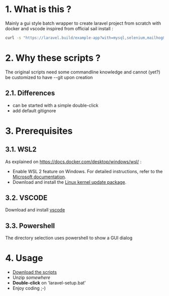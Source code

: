 # 1. What is this ?
Mainly a gui style batch wrapper to create laravel project from scratch with docker and vscode inspired from official sail install :
```bash
curl -s "https://laravel.build/example-app?with=mysql,selenium,mailhog&devcontainer" | bash
```

# 2. Why these scripts ?
The original scripts need some commandline knowledge and cannot (yet?) be customized to have --git upon creation

## 2.1. Differences
- can be started with a simple double-click
- add default gitignore

# 3. Prerequisites
## 3.1. WSL2
As explained on https://docs.docker.com/desktop/windows/wsl/ :
 - Enable WSL 2 feature on Windows. For detailed instructions, refer to the [Microsoft documentation](https://docs.microsoft.com/en-us/windows/wsl/install-win10).
 - Download and install the [Linux kernel update package](https://docs.microsoft.com/windows/wsl/wsl2-kernel).

## 3.2. VSCODE
Download and install [vscode](https://code.visualstudio.com/download)

## 3.3. Powershell
The directory selection uses powershell to show a GUI dialog
 
# 4. Usage
 - [Download the scripts](https://github.com/jonathanMelly/laravel-setup/archive/refs/heads/main.zip)
 - Unzip *somewhere*
 - **Double-click** on 'laravel-setup.bat'
 - Enjoy coding ;-)
